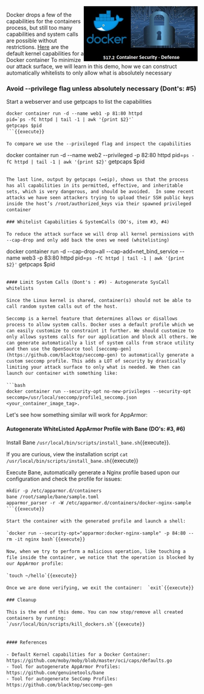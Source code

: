 <img align="right" src="./assets/docker_defense_pic_v2.jpg" width="300">

Docker drops a few of the capabilities for the containers process, but still too many capabilities and system calls are possible without restrictions.
[Here](https://github.com/moby/moby/blob/master/oci/caps/defaults.go) are the default kernel capabilities for a Docker container
To minimize our attack surface, we will learn in this demo, how we can construct automatically whitelists to only allow what is absolutely necessary

### Avoid --privilege flag unless absolutely necessary (Dont's: #5)

Start a webserver and use getpcaps to list the capabilities

```
docker container run -d --name web1 -p 81:80 httpd
pid=`ps -fC httpd | tail -1 | awk '{print $2}'`
getpcaps $pid
```{{execute}}

To compare we use the --privileged flag and inspect the capabilities
```
docker container run -d --name web2 --privileged -p 82:80 httpd
pid=`ps -fC httpd | tail -1 | awk '{print $2}'`
getpcaps $pid
```{{execute}}

The last line, output by getpcaps (=eip), shows us that the process has all capabilities in its permitted, effective, and inheritable sets, which is very dangerous, and should be avoided.  In some recent attacks we have seen attackers trying to upload their SSH public keys inside the host’s /root/authorized_keys via their spawned privileged container

### Whitelist Capabilities & SystemCalls (DO's, item #3, #4)

To reduce the attack surface we will drop all kernel permissions with --cap-drop and only add back the ones we need (whitelisting)
```
docker container run -d --cap-drop=all --cap-add=net_bind_service --name web3 -p 83:80 httpd
pid=`ps -fC httpd | tail -1 | awk '{print $2}'`
getpcaps $pid
```{{execute}}

#### Limit System Calls (Dont's : #9) - Autogenerate SysCall whitelists

Since the Linux kernel is shared, container(s) should not be able to call random system calls out of the host.

Seccomp is a kernel feature that determines allows or disallows process to allow system calls. Docker uses a default profile which we can easily customize to constraint it further. We should customize to only allows systems calls for our application and block all others. We can generate automatically a list of system calls from strace utility and then use the OpenSource tool [seccomp-gen](https://github.com/blacktop/seccomp-gen) to automatically generate a custom seccomp profile. This adds a LOT of security by drastically limiting your attack surface to only what is needed. We then can launch our container with something like:

```bash
docker container run --security-opt no-new-privileges --security-opt seccomp=/usr/local/seccomp/profile1_seccomp.json <your_container_image_tag>.
```

Let's see how something similar will work for AppArmor:

#### Autogenerate WhiteListed AppArmor Profile with Bane (DO's: #3, #6)

Install Bane `/usr/local/bin/scripts/install_bane.sh`{{execute}}.

If you are curious, view the installation script `cat /usr/local/bin/scripts/install_bane.sh`{{execute}}

Execute Bane, automatically generate a Nginx profile based upon our configuration and check the profile for issues:

```
mkdir -p /etc/apparmor.d/containers
bane /root/sample/bane/sample.toml
apparmor_parser -r -W /etc/apparmor.d/containers/docker-nginx-sample
```{{execute}}

Start the container with the generated profile and launch a shell:

`docker run --security-opt="apparmor:docker-nginx-sample" -p 84:80 --rm -it nginx bash`{{execute}}

Now, when we try to perform a malicious operation, like touching a file inside the container, we notice that the operation is blocked by our AppArmor profile:

`touch ~/hello`{{execute}}

Once we are done verifying, we exit the container:  `exit`{{execute}}

### Cleanup

This is the end of this demo. You can now stop/remove all created containers by running:
`/usr/local/bin/scripts/kill_dockers.sh`{{execute}}


#### References

- Default Kernel capabilities for a Docker Container: https://github.com/moby/moby/blob/master/oci/caps/defaults.go
- Tool for autogenerate AppArmor Profiles: https://github.com/genuinetools/bane
- Tool for autogenerate SecComp Profiles: https://github.com/blacktop/seccomp-gen
